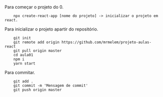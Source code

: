 Para começar o projeto do 0.

        npx create-react-app [nome do projeto] -> inicializar o projeto em react.

Para inicializar o projeto apartir do repositório.

        git init
        git remote add origin https://github.com/mrmelem/projeto-aulas-react
        git pull origin master
        cd aula01
        npm i
        yarn start

Para commitar.

        git add .
        git commit -m 'Mensagem de commit'
        git push origin master


